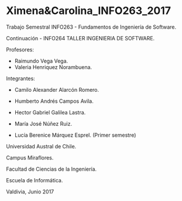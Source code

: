 # Ximena&Carolina_INFO263_2017

Trabajo Semestral INFO263 - Fundamentos de Ingeniería de Software.

Continuación - INFO264	TALLER INGENIERIA DE SOFTWARE.

Profesores:
- Raimundo Vega Vega.
- Valeria Henriquez Norambuena.

Integrantes:
  - Camilo Alexander Alarcón Romero.
  - Humberto Andrés Campos Avila.
  - Hector Gabriel Galilea Lastra.
  - María José Núñez Ruiz.
  
  - Lucía Berenice Márquez Esprel. (Primer semestre)
 
 
Universidad Austral de Chile.
  
Campus Miraflores.
  
Facultad de Ciencias de la Ingeniería.
 
Escuela de Informática.
 
 
Valdivia, Junio 2017

  

